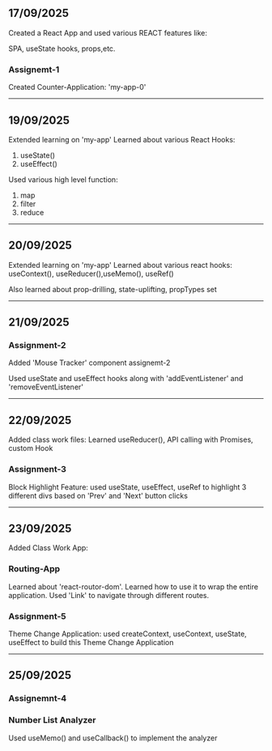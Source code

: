 ## 17/09/2025
Created a React App and used various REACT features like:

SPA, useState hooks, props,etc.

### Assignemt-1
Created Counter-Application: 'my-app-0'

------------------------------------------------------------

## 19/09/2025
Extended learning on 'my-app'
Learned about various React Hooks:
1. useState()
2. useEffect()

Used various high level function:
1. map
2. filter
3. reduce 

------------------------------------------------------------
## 20/09/2025
Extended learning on 'my-app'
Learned about various react hooks:
useContext(), useReducer(),useMemo(), useRef()

Also learned about prop-drilling, state-uplifting, propTypes set

------------------------------------------------------------

## 21/09/2025
### Assignment-2
Added 'Mouse Tracker' component assignemt-2

Used useState and useEffect hooks along with 'addEventListener' and 'removeEventListener'

------------------------------------------------------------

## 22/09/2025
Added class work files:
Learned useReducer(), API calling with Promises, custom Hook 

### Assignment-3
Block Highlight Feature: used useState, useEffect, useRef to highlight 3 different divs based on 'Prev' and 'Next' button clicks

------------------------------------------------------------

## 23/09/2025
Added Class Work App:
### Routing-App
Learned about 'react-routor-dom'. Learned how to use it to wrap the entire application. Used 'Link' to navigate through different routes.

### Assignment-5
Theme Change Application: used createContext, useContext, useState, useEffect to build this Theme Change Application

------------------------------------------------------------
## 25/09/2025
### Assignemnt-4
### Number List Analyzer
Used useMemo() and useCallback() to implement the analyzer